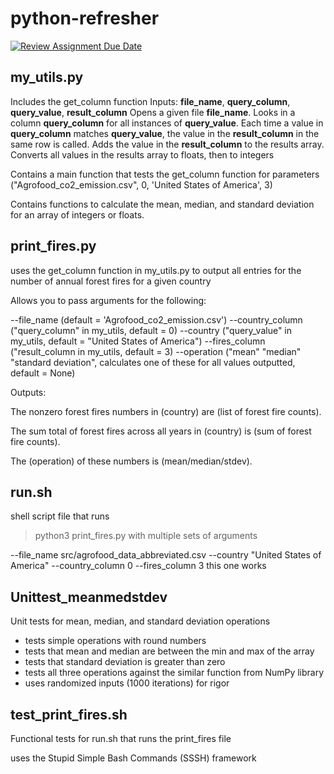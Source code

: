 # python-refresher

[![Review Assignment Due Date](https://classroom.github.com/assets/deadline-readme-button-22041afd0340ce965d47ae6ef1cefeee28c7c493a6346c4f15d667ab976d596c.svg)](https://classroom.github.com/a/_G_SdF8U)

## my_utils.py

Includes the get_column function
Inputs: **file_name**, **query_column**, **query_value**, **result_column**
Opens a given file **file_name**.
Looks in a column **query_column** for all instances of **query_value**.
Each time a value in **query_column** matches **query_value**, the value in the **result_column** in the same row is called.
Adds the value in the **result_column** to the results array.
Converts all values in the results array to floats, then to integers

Contains a main function that tests the get_column function for parameters ("Agrofood_co2_emission.csv", 0, 'United States of America', 3)

Contains functions to calculate the mean, median, and standard deviation for an array of integers or floats.

## print_fires.py

uses the get_column function in my_utils.py to output all entries for the number of annual forest fires for a given country

Allows you to pass arguments for the following:

--file_name (default = 'Agrofood_co2_emission.csv')
--country_column ("query_column" in my_utils, default = 0)
--country ("query_value" in my_utils, default = "United States of America")
--fires_column ("result_column in my_utils, default = 3)
--operation ("mean" "median" "standard deviation", calculates one of these for all values outputted, default = None)

Outputs:

The nonzero forest fires numbers in (country) are (list of forest fire counts).

The sum total of forest fires across all years in (country) is (sum of forest fire counts).

The (operation) of these numbers is (mean/median/stdev).

## run.sh

shell script file that runs
> python3 print_fires.py
with multiple sets of arguments

--file_name src/agrofood_data_abbreviated.csv --country "United States of America" --country_column 0 --fires_column 3
    this one works

## Unittest_meanmedstdev

Unit tests for mean, median, and standard deviation operations

- tests simple operations with round numbers
- tests that mean and median are between the min and max of the array
- tests that standard deviation is greater than zero
- tests all three operations against the similar function from NumPy library
- uses randomized inputs (1000 iterations) for rigor

## test_print_fires.sh

Functional tests for run.sh that runs the print_fires file

uses the Stupid Simple Bash Commands (SSSH) framework

